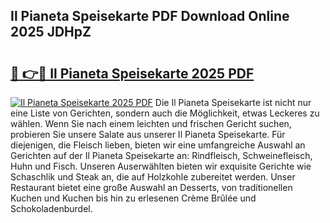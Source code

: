 ## Il Pianeta Speisekarte PDF Download Online 2025 JDHpZ

# <h2><a href="http://gc5kkdn.nevu.top/?p=Il+Pianeta+Speisekarte">🔗 👉🔴 Il Pianeta Speisekarte 2025 PDF</a></h2>

[![Il Pianeta Speisekarte 2025 PDF](https://i.imgur.com/dBaPXMq.png)](http://gc5kkdn.nevu.top/?p=Il+Pianeta+Speisekarte)
Die Il Pianeta Speisekarte ist nicht nur eine Liste von Gerichten, sondern auch die Möglichkeit, etwas Leckeres zu wählen. Wenn Sie nach einem leichten und frischen Gericht suchen, probieren Sie unsere Salate aus unserer Il Pianeta Speisekarte. Für diejenigen, die Fleisch lieben, bieten wir eine umfangreiche Auswahl an Gerichten auf der Il Pianeta Speisekarte an: Rindfleisch, Schweinefleisch, Huhn und Fisch. Unseren Auserwählten bieten wir exquisite Gerichte wie Schaschlik und Steak an, die auf Holzkohle zubereitet werden. Unser Restaurant bietet eine große Auswahl an Desserts, von traditionellen Kuchen und Kuchen bis hin zu erlesenen Crème Brûlée und Schokoladenburdel.
